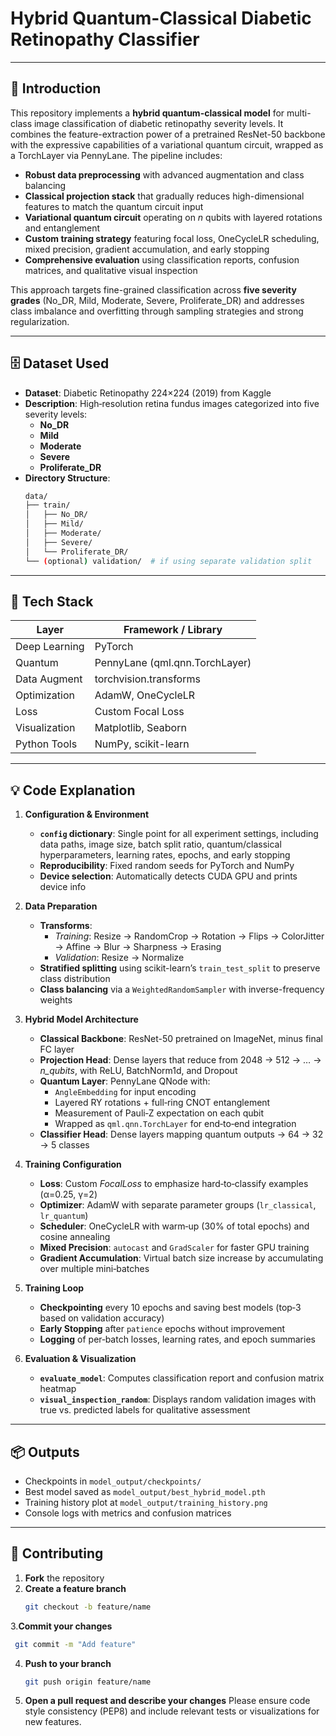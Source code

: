 # Hybrid Quantum-Classical Diabetic Retinopathy Classifier

---

## 📝 Introduction

This repository implements a **hybrid quantum-classical model** for multi-class image classification of diabetic retinopathy severity levels. It combines the feature-extraction power of a pretrained ResNet-50 backbone with the expressive capabilities of a variational quantum circuit, wrapped as a TorchLayer via PennyLane. The pipeline includes:

- **Robust data preprocessing** with advanced augmentation and class balancing
- **Classical projection stack** that gradually reduces high-dimensional features to match the quantum circuit input
- **Variational quantum circuit** operating on *n* qubits with layered rotations and entanglement
- **Custom training strategy** featuring focal loss, OneCycleLR scheduling, mixed precision, gradient accumulation, and early stopping
- **Comprehensive evaluation** using classification reports, confusion matrices, and qualitative visual inspection

This approach targets fine-grained classification across **five severity grades** (No_DR, Mild, Moderate, Severe, Proliferate_DR) and addresses class imbalance and overfitting through sampling strategies and strong regularization.

---
## 🗄️ Dataset Used

- **Dataset**: Diabetic Retinopathy 224×224 (2019) from Kaggle  
- **Description**: High‑resolution retina fundus images categorized into five severity levels:
  - **No_DR**  
  - **Mild**  
  - **Moderate**  
  - **Severe**  
  - **Proliferate_DR**  
- **Directory Structure**:
  ```bash
  data/
  ├── train/
  │   ├── No_DR/
  │   ├── Mild/
  │   ├── Moderate/
  │   ├── Severe/
  │   └── Proliferate_DR/
  └── (optional) validation/  # if using separate validation split
  ```
---

## 🚀 Tech Stack

| Layer         | Framework / Library            |
| ------------- | ------------------------------ |
| Deep Learning | PyTorch                        |
| Quantum       | PennyLane (qml.qnn.TorchLayer) |
| Data Augment  | torchvision.transforms         |
| Optimization  | AdamW, OneCycleLR              |
| Loss          | Custom Focal Loss              |
| Visualization | Matplotlib, Seaborn            |
| Python Tools  | NumPy, scikit-learn            |

---

## 💡 Code Explanation

1. **Configuration & Environment**  
   - **`config` dictionary**: Single point for all experiment settings, including data paths, image size, batch split ratio, quantum/classical hyperparameters, learning rates, epochs, and early stopping  
   - **Reproducibility**: Fixed random seeds for PyTorch and NumPy  
   - **Device selection**: Automatically detects CUDA GPU and prints device info  

2. **Data Preparation**  
   - **Transforms**:  
     - *Training*: Resize → RandomCrop → Rotation → Flips → ColorJitter → Affine → Blur → Sharpness → Erasing  
     - *Validation*: Resize → Normalize  
   - **Stratified splitting** using scikit-learn’s `train_test_split` to preserve class distribution  
   - **Class balancing** via a `WeightedRandomSampler` with inverse-frequency weights  

3. **Hybrid Model Architecture**  
   - **Classical Backbone**: ResNet-50 pretrained on ImageNet, minus final FC layer  
   - **Projection Head**: Dense layers that reduce from 2048 → 512 → … → *n_qubits*, with ReLU, BatchNorm1d, and Dropout  
   - **Quantum Layer**: PennyLane QNode with:  
     - `AngleEmbedding` for input encoding  
     - Layered RY rotations + full‑ring CNOT entanglement  
     - Measurement of Pauli‑Z expectation on each qubit  
     - Wrapped as `qml.qnn.TorchLayer` for end‑to‑end integration  
   - **Classifier Head**: Dense layers mapping quantum outputs → 64 → 32 → 5 classes  

4. **Training Configuration**  
   - **Loss**: Custom *FocalLoss* to emphasize hard‑to‑classify examples (α=0.25, γ=2)  
   - **Optimizer**: AdamW with separate parameter groups (`lr_classical`, `lr_quantum`)  
   - **Scheduler**: OneCycleLR with warm‑up (30% of total epochs) and cosine annealing  
   - **Mixed Precision**: `autocast` and `GradScaler` for faster GPU training  
   - **Gradient Accumulation**: Virtual batch size increase by accumulating over multiple mini‑batches  

5. **Training Loop**  
   - **Checkpointing** every 10 epochs and saving best models (top‑3 based on validation accuracy)  
   - **Early Stopping** after `patience` epochs without improvement  
   - **Logging** of per‑batch losses, learning rates, and epoch summaries  

6. **Evaluation & Visualization**  
   - **`evaluate_model`**: Computes classification report and confusion matrix heatmap  
   - **`visual_inspection_random`**: Displays random validation images with true vs. predicted labels for qualitative assessment
     
---

## 📦 Outputs

- Checkpoints in `model_output/checkpoints/`
- Best model saved as `model_output/best_hybrid_model.pth`
- Training history plot at `model_output/training_history.png`
- Console logs with metrics and confusion matrices

---

## 🤝 Contributing

1. **Fork** the repository  
2. **Create a feature branch**  
   ```bash
   git checkout -b feature/name
   ```
3.**Commit your changes**
   ```bash
    git commit -m "Add feature"
   ```
4. **Push to your branch**
   ```bash
   git push origin feature/name
   ```
5. **Open a pull request and describe your changes**
   Please ensure code style consistency (PEP8) and include relevant tests or visualizations for new features.
